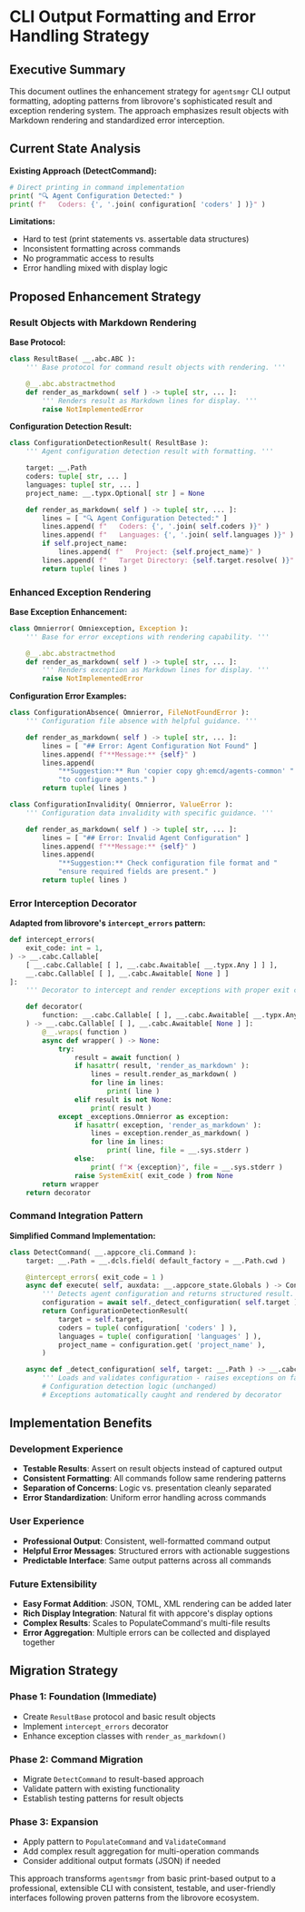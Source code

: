 # CLI Output Formatting and Error Handling Strategy

## Executive Summary

This document outlines the enhancement strategy for `agentsmgr` CLI output formatting, adopting patterns from librovore's sophisticated result and exception rendering system. The approach emphasizes result objects with Markdown rendering and standardized error interception.

## Current State Analysis

**Existing Approach (DetectCommand):**
```python
# Direct printing in command implementation
print( "🔍 Agent Configuration Detected:" )
print( f"   Coders: {', '.join( configuration[ 'coders' ] )}" )
```

**Limitations:**
- Hard to test (print statements vs. assertable data structures)
- Inconsistent formatting across commands
- No programmatic access to results
- Error handling mixed with display logic

## Proposed Enhancement Strategy

### Result Objects with Markdown Rendering

**Base Protocol:**
```python
class ResultBase( __.abc.ABC ):
    ''' Base protocol for command result objects with rendering. '''

    @__.abc.abstractmethod
    def render_as_markdown( self ) -> tuple[ str, ... ]:
        ''' Renders result as Markdown lines for display. '''
        raise NotImplementedError
```

**Configuration Detection Result:**
```python
class ConfigurationDetectionResult( ResultBase ):
    ''' Agent configuration detection result with formatting. '''

    target: __.Path
    coders: tuple[ str, ... ]
    languages: tuple[ str, ... ]
    project_name: __.typx.Optional[ str ] = None

    def render_as_markdown( self ) -> tuple[ str, ... ]:
        lines = [ "🔍 Agent Configuration Detected:" ]
        lines.append( f"   Coders: {', '.join( self.coders )}" )
        lines.append( f"   Languages: {', '.join( self.languages )}" )
        if self.project_name:
            lines.append( f"   Project: {self.project_name}" )
        lines.append( f"   Target Directory: {self.target.resolve( )}" )
        return tuple( lines )
```

### Enhanced Exception Rendering

**Base Exception Enhancement:**
```python
class Omnierror( Omniexception, Exception ):
    ''' Base for error exceptions with rendering capability. '''

    @__.abc.abstractmethod
    def render_as_markdown( self ) -> tuple[ str, ... ]:
        ''' Renders exception as Markdown lines for display. '''
        raise NotImplementedError
```

**Configuration Error Examples:**
```python
class ConfigurationAbsence( Omnierror, FileNotFoundError ):
    ''' Configuration file absence with helpful guidance. '''

    def render_as_markdown( self ) -> tuple[ str, ... ]:
        lines = [ "## Error: Agent Configuration Not Found" ]
        lines.append( f"**Message:** {self}" )
        lines.append(
            "**Suggestion:** Run 'copier copy gh:emcd/agents-common' "
            "to configure agents." )
        return tuple( lines )

class ConfigurationInvalidity( Omnierror, ValueError ):
    ''' Configuration data invalidity with specific guidance. '''

    def render_as_markdown( self ) -> tuple[ str, ... ]:
        lines = [ "## Error: Invalid Agent Configuration" ]
        lines.append( f"**Message:** {self}" )
        lines.append(
            "**Suggestion:** Check configuration file format and "
            "ensure required fields are present." )
        return tuple( lines )
```

### Error Interception Decorator

**Adapted from librovore's `intercept_errors` pattern:**
```python
def intercept_errors(
    exit_code: int = 1,
) -> __.cabc.Callable[
    [ __.cabc.Callable[ [ ], __.cabc.Awaitable[ __.typx.Any ] ] ],
    __.cabc.Callable[ [ ], __.cabc.Awaitable[ None ] ]
]:
    ''' Decorator to intercept and render exceptions with proper exit codes. '''

    def decorator(
        function: __.cabc.Callable[ [ ], __.cabc.Awaitable[ __.typx.Any ] ]
    ) -> __.cabc.Callable[ [ ], __.cabc.Awaitable[ None ] ]:
        @__.wraps( function )
        async def wrapper( ) -> None:
            try:
                result = await function( )
                if hasattr( result, 'render_as_markdown' ):
                    lines = result.render_as_markdown( )
                    for line in lines:
                        print( line )
                elif result is not None:
                    print( result )
            except _exceptions.Omnierror as exception:
                if hasattr( exception, 'render_as_markdown' ):
                    lines = exception.render_as_markdown( )
                    for line in lines:
                        print( line, file = __.sys.stderr )
                else:
                    print( f"❌ {exception}", file = __.sys.stderr )
                raise SystemExit( exit_code ) from None
        return wrapper
    return decorator
```

### Command Integration Pattern

**Simplified Command Implementation:**
```python
class DetectCommand( __.appcore_cli.Command ):
    target: __.Path = __.dcls.field( default_factory = __.Path.cwd )

    @intercept_errors( exit_code = 1 )
    async def execute( self, auxdata: __.appcore_state.Globals ) -> ConfigurationDetectionResult:
        ''' Detects agent configuration and returns structured result. '''
        configuration = await self._detect_configuration( self.target )
        return ConfigurationDetectionResult(
            target = self.target,
            coders = tuple( configuration[ 'coders' ] ),
            languages = tuple( configuration[ 'languages' ] ),
            project_name = configuration.get( 'project_name' ),
        )

    async def _detect_configuration( self, target: __.Path ) -> __.cabc.Mapping[ str, __.typx.Any ]:
        ''' Loads and validates configuration - raises exceptions on failure. '''
        # Configuration detection logic (unchanged)
        # Exceptions automatically caught and rendered by decorator
```

## Implementation Benefits

### Development Experience
- **Testable Results**: Assert on result objects instead of captured output
- **Consistent Formatting**: All commands follow same rendering patterns
- **Separation of Concerns**: Logic vs. presentation cleanly separated
- **Error Standardization**: Uniform error handling across commands

### User Experience
- **Professional Output**: Consistent, well-formatted command output
- **Helpful Error Messages**: Structured errors with actionable suggestions
- **Predictable Interface**: Same output patterns across all commands

### Future Extensibility
- **Easy Format Addition**: JSON, TOML, XML rendering can be added later
- **Rich Display Integration**: Natural fit with appcore's display options
- **Complex Results**: Scales to PopulateCommand's multi-file results
- **Error Aggregation**: Multiple errors can be collected and displayed together

## Migration Strategy

### Phase 1: Foundation (Immediate)
- Create `ResultBase` protocol and basic result objects
- Implement `intercept_errors` decorator
- Enhance exception classes with `render_as_markdown()`

### Phase 2: Command Migration
- Migrate `DetectCommand` to result-based approach
- Validate pattern with existing functionality
- Establish testing patterns for result objects

### Phase 3: Expansion
- Apply pattern to `PopulateCommand` and `ValidateCommand`
- Add complex result aggregation for multi-operation commands
- Consider additional output formats (JSON) if needed

This approach transforms `agentsmgr` from basic print-based output to a professional, extensible CLI with consistent, testable, and user-friendly interfaces following proven patterns from the librovore ecosystem.